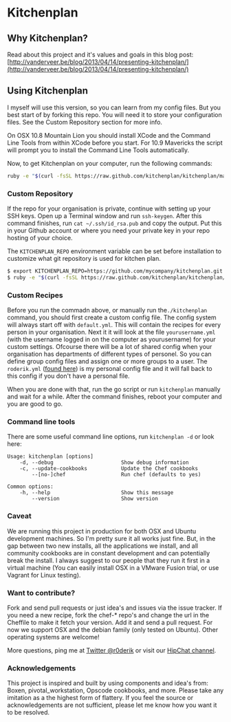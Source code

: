 # Kitchenplan

## Why Kitchenplan?

Read about this project and it's values and goals in this blog post: [http://vanderveer.be/blog/2013/04/14/presenting-kitchenplan/](http://vanderveer.be/blog/2013/04/14/presenting-kitchenplan/)

## Using Kitchenplan

I myself will use this version, so you can learn from my config files. But you best start of by forking this repo. You will need it to store your configuration files. See the Custom Repository section for more info.

On OSX 10.8 Mountain Lion you should install XCode and the Command Line Tools from within XCode before you start. For 10.9 Mavericks the script will prompt you to install the Command Line Tools automatically.

Now, to get Kitchenplan on your computer, run the following commands:

```bash
ruby -e "$(curl -fsSL https://raw.github.com/kitchenplan/kitchenplan/master/go)"
```

### Custom Repository

If the repo for your organisation is private, continue with setting up your SSH keys. Open up a Terminal window and run ```ssh-keygen```. After this command finishes, run ```cat ~/.ssh/id_rsa.pub``` and copy the output. Put this in your Github account or where you need your private key in your repo hosting of your choice.

The `KITCHENPLAN_REPO` environment variable can be set before installation to customize what git repository is used for kitchen plan.

```bash
$ export KITCHENPLAN_REPO=https://github.com/mycompany/kitchenplan.git
$ ruby -e "$(curl -fsSL https://raw.github.com/kitchenplan/kitchenplan/master/go)"
```

### Custom Recipes

Before you run the commadn above, or manually run the```./kitchenplan``` command, you should first create a custom config file. The config system will always start off with ```default.yml```. This will contain the recipes for every person in your organisation. Next it it will look at the file ```yourusername.yml``` (with the username logged in on the computer as yourusername) for your custom settings. Ofcourse there will be a lot of shared config when your organisation has departments of different types of personel. So you can define group config files and assign one or more groups to a user. The ```roderik.yml``` ([found here](https://github.com/kitchenplan/kitchenplan/blob/master/config/people/roderik.yml)) is my personal config file and it will fall back to this config if you don't have a personal file.

When you are done with that, run the go script or run ```kitchenplan``` manually and wait for a while. After the command finishes, reboot your computer and you are good to go.

### Command line tools

There are some useful command line options, run ```kitchenplan -d``` or look here:

```
Usage: kitchenplan [options]
    -d, --debug                      Show debug information
    -c, --update-cookbooks           Update the Chef cookbooks
        --[no-]chef                  Run chef (defaults to yes)

Common options:
    -h, --help                       Show this message
        --version                    Show version
```

### Caveat

We are running this project in production for both OSX and Ubuntu development machines. So I'm pretty sure it all works just fine. But, in the gap between two new installs, all the applications we install, and all community cookbooks are in constant development and can potentially break the install. I always suggest to our people that they run it first in a virtual machine (You can easily install OSX in a VMware Fusion trial, or use Vagrant for Linux testing).

### Want to contribute?

Fork and send pull requests or just idea's and issues via the issue tracker. If you need a new recipe, fork the chef-* repo's and change the url in the Cheffile to make it fetch your version. Add it and send a pull request. For now we support OSX and the debian family (only tested on Ubuntu). Other operating systems are welcome!

More questions, ping me at [Twitter @r0derik](http://twitter.com/r0derik) or visit our [HipChat channel](https://www.hipchat.com/gTkMJo2Ag).

### Acknowledgements

This project is inspired and built by using components and idea's from: Boxen, pivotal_workstation, Opscode cookbooks, and more. Please take any imitation as a the highest form of flattery. If you feel the source or acknowledgements are not sufficient, please let me know how you want it to be resolved.
